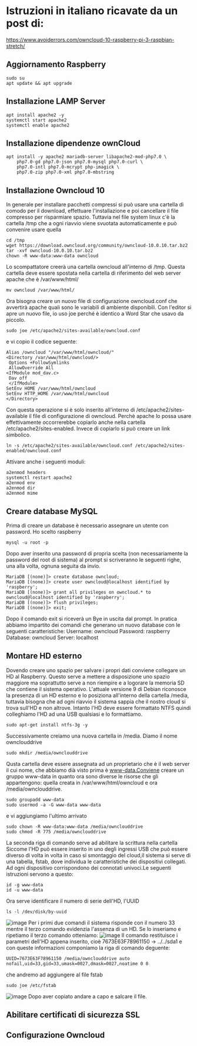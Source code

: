 # Istruzioni in italiano ricavate da un post di:
https://www.avoiderrors.com/owncloud-10-raspberry-pi-3-raspbian-stretch/
## Aggiornamento Raspberry
```
sudo su
apt update && apt upgrade
```
## Installazione LAMP Server
```
apt install apache2 -y
systemctl start apache2
systemctl enable apache2
```
## Installazione dipendenze ownCloud
```
apt install -y apache2 mariadb-server libapache2-mod-php7.0 \
    php7.0-gd php7.0-json php7.0-mysql php7.0-curl \
    php7.0-intl php7.0-mcrypt php-imagick \
    php7.0-zip php7.0-xml php7.0-mbstring
```
## Installazione Owncloud 10
In generale per installare pacchetti compressi si può usare una cartella di comodo per il download, effettuare l'installazione e poi cancellare il file compresso per risparmiare spazio. Tuttavia nel file system linux c'è la cartella /tmp che a ogni riavvio viene svuotata automaticamente e può convenire usare quella
```
cd /tmp
wget https://download.owncloud.org/community/owncloud-10.0.10.tar.bz2
tar -xvf owncloud-10.0.10.tar.bz2
chown -R www-data:www-data owncloud
```
Lo scompattatore creerà una cartella owncloud all'interno di /tmp. Questa cartella deve essere spostata nella cartella di riferimento del web server apache che è /var/www/html/
```
mv owncloud /var/www/html/
```
Ora bisogna creare un nuovo file di configurazione owncloud.conf che avvertirà apache quali sono le variabili di ambiente disponibili. Con l'editor si apre un nuovo file, io uso joe perché è identico a Word Star che usavo da piccolo.
```
sudo joe /etc/apache2/sites-available/owncloud.conf
```
e vi copio il codice seguente:
```
Alias /owncloud "/var/www/html/owncloud/"
<Directory /var/www/html/owncloud/>
 Options +FollowSymlinks
 AllowOverride All
<IfModule mod_dav.c>
 Dav off
 </IfModule>
SetEnv HOME /var/www/html/owncloud
SetEnv HTTP_HOME /var/www/html/owncloud
</Directory>
```
Con questa operazione si è solo inserito all'interno di /etc/apache2/sites-available il file di configurazione di owncloud. Perchè apache lo possa usare effettivamente occorrerebbe copiarlo anche nella cartella /etc/apache2/sites-enabled. Invece di copiarlo si può creare un link simbolico.
```
ln -s /etc/apache2/sites-available/owncloud.conf /etc/apache2/sites-enabled/owncloud.conf
```
Attivare anche i seguenti moduli:
```
a2enmod headers
systemctl restart apache2
a2enmod env
a2enmod dir
a2enmod mime
```
## Creare database MySQL
Prima di creare un database è necessario assegnare un utente con password. Ho scelto raspberry
```
mysql -u root -p
```
Dopo aver inserito una password di propria scelta (non necessariamente la password del root di sistema) al prompt si scriveranno le seguenti righe, una alla volta, ognuna seguita da invio.
```
MariaDB [(none)]> create database owncloud;
MariaDB [(none)]> create user owncloud@localhost identified by 'raspberry';
MariaDB [(none)]> grant all privileges on owncloud.* to owncloud@localhost identified by 'raspberry';
MariaDB [(none)]> flush privileges;
MariaDB [(none)]> exit;
  ```
 Dopo il comando exit si riceverà un Bye in uscita dal prompt.
 In pratica abbiamo impartito dei comandi che generano un nuovo database con le seguenti caratteristiche:
 Username: owncloud
 Password: raspberry
 Database: owncloud
 Server: localhost
## Montare HD esterno
Dovendo creare uno spazio per salvare i propri dati conviene collegare un HD al Raspberry. Questo serve a mettere a disposizione uno spazio maggiore ma soprattutto serve a non riempire e a logorare la memoria SD che contiene il sistema operativo. L'attuale versione 9 di Debian riconosce la presenza di un HD esterno e lo posiziona all'interno della cartella /media, tuttavia bisogna che ad ogni riavvio il sistema sappia che il nostro cloud si trova sull'HD e non altrove. Intanto l'HD deve essere formattato NTFS quindi colleghiamo l'HD ad una USB qualsiasi e lo formattiamo.
```
sudo apt-get install ntfs-3g -y
```
Successivamente creiamo una nuova cartella in /media. Diamo il nome ownclouddrive
```
sudo mkdir /media/ownclouddrive
```
Qusta cartella deve essere assegnata ad un proprietario che è il web server il cui nome, che abbiamo dià visto prima è www-data.Conviene creare un gruppo www-data in quanto ora sono diverse le risorse che gli appartengono: quella creata in /var/www/html/owncloud e ora /media/ownclouddrive.
```
sudo groupadd www-data
sudo usermod -a -G www-data www-data
```
e vi aggiungiamo l'ultimo arrivato
```
sudo chown -R www-data:www-data /media/ownclouddrive
sudo chmod -R 775 /media/ownclouddrive
```
La seconda riga di comando serve ad abilitare la scrittura nella cartella
Siccome l'HD può essere inserito in uno degli ingressi USB che può essere diverso di volta in volta in caso si smontaggio del cloud,il sistema si serve di una tabella, fstab, dove individua le caratteristiche dei dispositivi collegati. Ad ogni dispositivo corrispondono dei connotati univoci.Le seguenti istruzioni servono a questo:
```
id -g www-data
id -u www-data
```
Ora serve identificare il numero di serie dell'HD, l'UUID
```
ls -l /dev/disk/by-uuid
```
![image](https://user-images.githubusercontent.com/9042964/48806214-ec58ad80-ed19-11e8-9ffa-f8d688c346ab.png)
Per i primi due comandi il sistema risponde con il numero 33 mentre il terzo comando evidenzia l'assenza di un HD. Se lo inseriamo e ripetiamo il terzo comando otteniamo:
![image](https://user-images.githubusercontent.com/9042964/48806540-fcbd5800-ed1a-11e8-8493-63a36a89c1bf.png)
Il comando restituisce i parametri dell'HD appena inserito, cioè 7673E63F78961150 -> ../../sda1 e con queste informazioni componiamo la riga di comando deguente:
```
UUID=7673E63F78961150 /media/ownclouddrive auto nofail,uid=33,gid=33,umask=0027,dmask=0027,noatime 0 0
```
che andremo ad aggiungere al file fstab
```
sudo joe /etc/fstab
```
![image](https://user-images.githubusercontent.com/9042964/48806979-6427d780-ed1c-11e8-8269-7166835fe92b.png)
Dopo aver copiato andare a capo e salcare il file.
## Abilitare certificati di sicurezza SSL
## Configurazione Owncloud 

